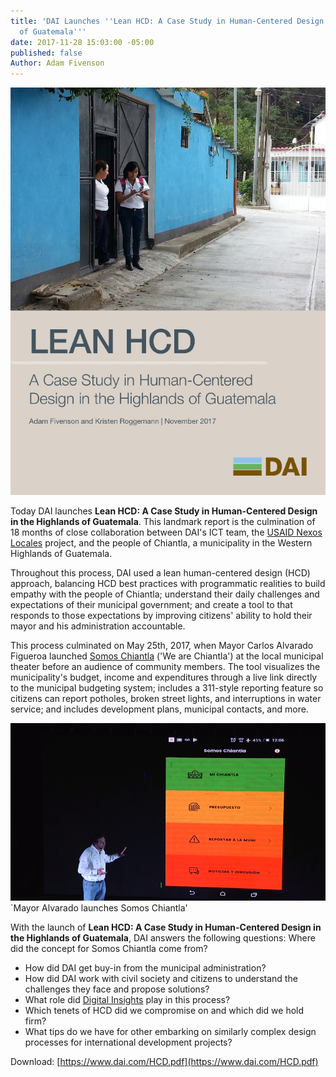 ```yaml
---
title: 'DAI Launches ''Lean HCD: A Case Study in Human-Centered Design in the Highlands
  of Guatemala'''
date: 2017-11-28 15:03:00 -05:00
published: false
Author: Adam Fivenson
---
```


![HCD cover.jpg](/uploads/HCD%20cover.jpg)

Today DAI launches **Lean HCD: A Case Study in Human-Centered Design in the Highlands of Guatemala**. This landmark report is the culmination of 18 months of close collaboration between DAI's ICT team, the [USAID Nexos Locales](https://www.dai.com/our-work/projects/guatemala-nexos-locales) project, and the people of Chiantla, a municipality in the Western Highlands of Guatemala. 

Throughout this process, DAI used a lean human-centered design (HCD) approach, balancing HCD best practices with programmatic realities to build empathy with the people of Chiantla; understand their daily challenges and expectations of their municipal government; and create a tool to that responds to those expectations by improving citizens' ability to hold their mayor and his administration accountable. 

This process culminated on May 25th, 2017, when Mayor Carlos Alvarado Figueroa launched [Somos Chiantla](http://bit.ly/Chiantla-App) ('We are Chiantla') at the local municipal theater before an audience of community members. The tool visualizes the municipality's budget, income and expenditures through a live link directly to the municipal budgeting system; includes a 311-style reporting feature so citizens can report potholes, broken street lights, and interruptions in water service; and includes development plans, municipal contacts, and more. 

![main menu.png](/uploads/main%20menu.png)
`Mayor Alvarado launches Somos Chiantla'

With the launch of **Lean HCD: A Case Study in Human-Centered Design in the Highlands of Guatemala**, DAI answers the following questions:
Where did the concept for Somos Chiantla come from?
* How did DAI get buy-in from the municipal administration?
* How did DAI work with civil society and citizens to understand the challenges they face and propose solutions?
* What role did [Digital Insights](https://dai-global-digital.com/tags/?tag=digital-insights) play in this process?
* Which tenets of HCD did we compromise on and which did we hold firm?
* What tips do we have for other embarking on similarly complex design processes for international development projects? 


Download: [https://www.dai.com/HCD.pdf](https://www.dai.com/HCD.pdf)

